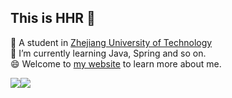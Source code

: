 ## This is HHR  👋

🔭 A student in [Zhejiang University of Technology](https://www.zjut.edu.cn)\
🌱 I’m currently learning Java, Spring and so on.\
😄 Welcome to [my website](https://www.huhaorui.com) to learn more about me.

<a href="https://github.com/anuraghazra/github-readme-stats"><img style="max-width: 48%;" src="https://github-readme-stats.vercel.app/api?username=huhaorui&show_icons=true"><img style="max-width: 48%;" src="https://github-readme-stats.vercel.app/api/top-langs/?username=huhaorui&layout=compact"></a>

